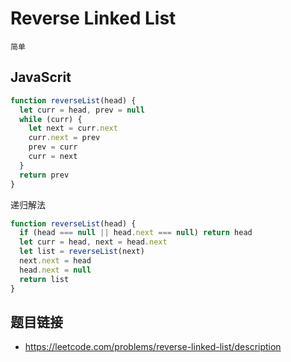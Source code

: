 # Reverse Linked List
`简单`

## JavaScrit
```javascript
function reverseList(head) {
  let curr = head, prev = null
  while (curr) {
    let next = curr.next
    curr.next = prev
    prev = curr
    curr = next
  }
  return prev
}
```
递归解法
```javascript
function reverseList(head) {
  if (head === null || head.next === null) return head
  let curr = head, next = head.next
  let list = reverseList(next)
  next.next = head
  head.next = null
  return list
}
```


## 题目链接
* https://leetcode.com/problems/reverse-linked-list/description
